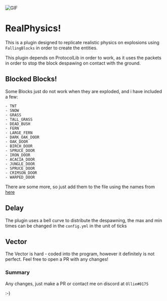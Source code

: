 ![GIF](https://media3.giphy.com/media/yDqbkfwQTFJS9M9PI7/giphy.gif?cid=790b7611eb3752c5e260eba52da4a7df15d800594f0f54f0&rid=giphy.gif&ct=g)

# RealPhysics!

This is a plugin designed to replicate realistic physics on explosions using `FallingBlocks` in order to create the entities.

This plugin depends on ProtocolLib in order to work, as it uses the packets in order to stop the block despawing on contact with the ground. 


## Blocked Blocks!
Some Blocks just do not work when they are exploded, and i have included a few:
```
- TNT  
- SNOW  
- GRASS  
- TALL_GRASS  
- DEAD_BUSH  
- FERN  
- LARGE_FERN  
- DARK_OAK_DOOR  
- OAK_DOOR  
- BIRCH_DOOR  
- SPRUCE_DOOR  
- IRON_DOOR  
- ACACIA_DOOR  
- JUNGLE_DOOR  
- SPRUCE_DOOR  
- CRIMSON_DOOR  
- WARPED_DOOR
```
There are some more, so just add them to the file using the names from [here](https://hub.spigotmc.org/javadocs/spigot/org/bukkit/Material.html)

## Delay
The plugin uses a bell curve to distribute the despawning, the max and min times can be changed in the `config.yml` in the unit of ticks


## Vector
The Vector is hard - coded into the program, however it definitely is not perfect. Feel free to open a PR with any changes! 

### Summary

Any changes, just make a PR or contact me on discord at `Ollie#0175`

:-)
